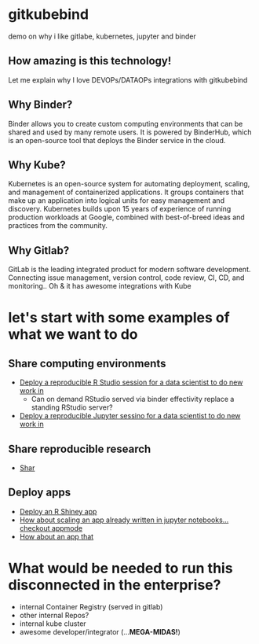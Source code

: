 # gitkubebind
demo on why i like gitlabe, kubernetes, jupyter and binder 

## How amazing is this technology! 
Let me explain why I love DEVOPs/DATAOPs integrations with gitkubebind


## Why Binder?
Binder allows you to create custom computing environments that can be shared and used by many remote users.
It is powered by BinderHub, which is an open-source tool that deploys the Binder service in the cloud.

## Why Kube?
Kubernetes is an open-source system for automating deployment, scaling, and management of containerized applications.
It groups containers that make up an application into logical units for easy management and discovery. Kubernetes builds upon 15 years of experience of running production workloads at Google, combined with best-of-breed ideas and practices from the community.

## Why Gitlab?
GitLab is the leading integrated product for modern software development. Connecting issue management, version control, code review, CI, CD, and monitoring.. Oh & it has awesome integrations with Kube


# let's start with some examples of what we want to do

## Share computing environments
- [Deploy a reproducible R Studio session for a data scientist to do new work in](https://mybinder.org/v2/gh/binder-examples/r/master?urlpath=rstudio)
  - Can on demand RStudio served via binder effectivity replace a standing RStudio server?
- [Deploy a reproducible Jupyter sessino for a data scientist to do new work in](https://mybinder.org/v2/gh/binder-examples/r/master?filepath=index.ipynb)

## Share reproducible research
- [Shar ](https://mybinder.org/v2/gh/dtak/rrr/master?urlpath=lab)

## Deploy apps
- [Deploy an R Shiney app](https://mybinder.org/v2/gh/binder-examples/r/master?urlpath=shiny/bus-dashboard/)
- [How about scaling an app already written in jupyter notebooks... checkout appmode](https://mybinder.org/v2/gh/binder-examples/appmode/master?urlpath=apps%2Findex.ipynb)
- [How about an app that ]()


# What would be needed to run this disconnected in the enterprise?
- internal Container Registry (served in gitlab)
- other internal Repos?
- internal kube cluster 
- awesome developer/integrator (...**MEGA-MIDAS!**)

